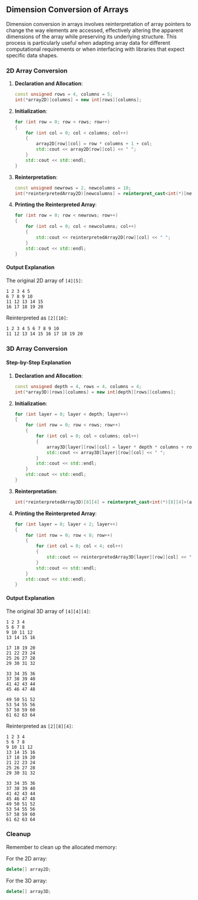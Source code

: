 ## Dimension Conversion of Arrays

Dimension conversion in arrays involves reinterpretation of array pointers to change the way elements are accessed, effectively altering the apparent dimensions of the array while preserving its underlying structure. This process is particularly useful when adapting array data for different computational requirements or when interfacing with libraries that expect specific data shapes.

### 2D Array Conversion

1. **Declaration and Allocation**:

   ```cpp
   const unsigned rows = 4, columns = 5;
   int(*array2D)[columns] = new int[rows][columns];
   ```

2. **Initialization**:

   ```cpp
   for (int row = 0; row < rows; row++)
   {
       for (int col = 0; col < columns; col++)
       {
           array2D[row][col] = row * columns + 1 + col;
           std::cout << array2D[row][col] << " ";
       }
       std::cout << std::endl;
   }
   ```

3. **Reinterpretation**:

   ```cpp
   const unsigned newrows = 2, newcolumns = 10;
   int(*reinterpretedArray2D)[newcolumns] = reinterpret_cast<int(*)[newcolumns]>(array2D);
   ```

4. **Printing the Reinterpreted Array**:
   ```cpp
   for (int row = 0; row < newrows; row++)
   {
       for (int col = 0; col < newcolumns; col++)
       {
           std::cout << reinterpretedArray2D[row][col] << " ";
       }
       std::cout << std::endl;
   }
   ```

#### Output Explanation

The original 2D array of `[4][5]`:

```
1 2 3 4 5
6 7 8 9 10
11 12 13 14 15
16 17 18 19 20
```

Reinterpreted as `[2][10]`:

```
1 2 3 4 5 6 7 8 9 10
11 12 13 14 15 16 17 18 19 20
```

### 3D Array Conversion

#### Step-by-Step Explanation

1. **Declaration and Allocation**:

   ```cpp
   const unsigned depth = 4, rows = 4, columns = 4;
   int(*array3D)[rows][columns] = new int[depth][rows][columns];
   ```

2. **Initialization**:

   ```cpp
   for (int layer = 0; layer < depth; layer++)
   {
       for (int row = 0; row < rows; row++)
       {
           for (int col = 0; col < columns; col++)
           {
               array3D[layer][row][col] = layer * depth * columns + row * columns + 1 + col;
               std::cout << array3D[layer][row][col] << " ";
           }
           std::cout << std::endl;
       }
       std::cout << std::endl;
   }
   ```

3. **Reinterpretation**:

   ```cpp
   int(*reinterpretedArray3D)[8][4] = reinterpret_cast<int(*)[8][4]>(array3D);
   ```

4. **Printing the Reinterpreted Array**:
   ```cpp
   for (int layer = 0; layer < 2; layer++)
   {
       for (int row = 0; row < 8; row++)
       {
           for (int col = 0; col < 4; col++)
           {
               std::cout << reinterpretedArray3D[layer][row][col] << " ";
           }
           std::cout << std::endl;
       }
       std::cout << std::endl;
   }
   ```

#### Output Explanation

The original 3D array of `[4][4][4]`:

```
1 2 3 4
5 6 7 8
9 10 11 12
13 14 15 16

17 18 19 20
21 22 23 24
25 26 27 28
29 30 31 32

33 34 35 36
37 38 39 40
41 42 43 44
45 46 47 48

49 50 51 52
53 54 55 56
57 58 59 60
61 62 63 64
```

Reinterpreted as `[2][8][4]`:

```
1 2 3 4
5 6 7 8
9 10 11 12
13 14 15 16
17 18 19 20
21 22 23 24
25 26 27 28
29 30 31 32

33 34 35 36
37 38 39 40
41 42 43 44
45 46 47 48
49 50 51 52
53 54 55 56
57 58 59 60
61 62 63 64
```

### Cleanup

Remember to clean up the allocated memory:

For the 2D array:

```cpp
delete[] array2D;
```

For the 3D array:

```cpp
delete[] array3D;
```

